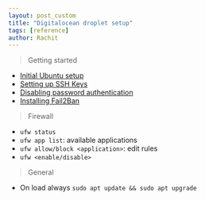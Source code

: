 ```yaml
---
layout: post_custom
title: "Digitalocean droplet setup"
tags: [reference]
author: Rachit 
---
```


> Getting started
- [Initial Ubuntu setup](https://www.digitalocean.com/community/tutorials/initial-server-setup-with-ubuntu-20-04)
- [Setting up SSH Keys](https://docs.digitalocean.com/products/droplets/how-to/add-ssh-keys/)
- [Disabling password authentication](https://www.digitalocean.com/community/tutorials/how-to-set-up-ssh-keys-on-ubuntu-20-04#step-4-disabling-password-authentication-on-your-server)
- [Installing Fail2Ban](https://www.digitalocean.com/community/tutorials/how-to-protect-ssh-with-fail2ban-on-ubuntu-20-04)

> Firewall
- `ufw status`
- `ufw app list`: available applications 
- `ufw allow/block <application>`: edit rules  
- `ufw <enable/disable>`

> General
- On load always `sudo apt update && sudo apt upgrade`